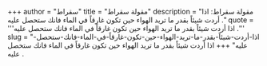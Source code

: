 +++
author = "سقراط"
title = "مقولة سقراط"
description = "مقولة سقراط: اذا أردت شيئاً بقدر ما تريد الهواء حين تكون غارقاً في الماء فانك ستحصل عليه ."
quote = '''اذا أردت شيئاً بقدر ما تريد الهواء حين تكون غارقاً في الماء فانك ستحصل عليه .'''
slug = "اذا-أردت-شيئاً-بقدر-ما-تريد-الهواء-حين-تكون-غارقاً-في-الماء-فانك-ستحصل-عليه"
+++
اذا أردت شيئاً بقدر ما تريد الهواء حين تكون غارقاً في الماء فانك ستحصل عليه .
